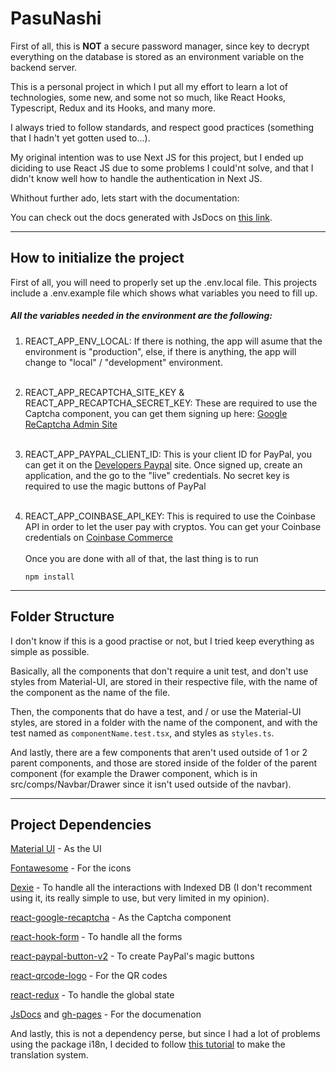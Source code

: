 # PasuNashi

First of all, this is **NOT** a secure password manager, since key to decrypt everything on the database is stored as an environment variable on the backend server.

This is a personal project in which I put all my effort to learn a lot of technologies, some new, and some not so much, like React Hooks, Typescript, Redux and its Hooks, and many more.

I always tried to follow standards, and respect good practices (something that I hadn't yet gotten used to...).

My original intention was to use Next JS for this project, but I ended up diciding to use React JS due to some problems I could'nt solve, and that I didn't know well how to handle the authentication in Next JS.

Whithout further ado, lets start with the documentation:

You can check out the docs generated with JsDocs on [this link](https://pasusewa.github.io/Web-Frontend/).

---

## How to initialize the project

First of all, you will need to properly set up the .env.local file. This projects include a .env.example file which shows what variables you need to fill up.

##### All the variables needed in the environment are the following:

1. REACT_APP_ENV_LOCAL: If there is nothing, the app will asume that the environment is "production", else, if there is anything, the app will change to "local" / "development" environment.
   <br/>
   <br/>
2. REACT_APP_RECAPTCHA_SITE_KEY & REACT_APP_RECAPTCHA_SECRET_KEY: These are required to use the Captcha component, you can get them signing up here: [Google ReCaptcha Admin Site](https://www.google.com/recaptcha/admin)
   <br/>
   <br/>
3. REACT_APP_PAYPAL_CLIENT_ID: This is your client ID for PayPal, you can get it on the [Developers Paypal](https://developer.paypal.com) site. Once signed up, create an application, and the go to the "live" credentials.
   No secret key is required to use the magic buttons of PayPal
   <br/>
   <br/>
4. REACT_APP_COINBASE_API_KEY: This is required to use the Coinbase API in order to let the user pay with cryptos.
   You can get your Coinbase credentials on [Coinbase Commerce](https://commerce.coinbase.com)
   <br/>
   <br/>
   Once you are done with all of that, the last thing is to run

    `npm install`

---

## Folder Structure

I don't know if this is a good practise or not, but I tried keep everything as simple as possible.

Basically, all the components that don't require a unit test, and don't use styles from Material-UI, are stored in their respective file, with the name of the component as the name of the file.

Then, the components that do have a test, and / or use the Material-UI styles, are stored in a folder with the name of the component, and with the test named as `componentName.test.tsx`, and styles as `styles.ts`.

And lastly, there are a few components that aren't used outside of 1 or 2 parent components, and those are stored inside of the folder of the parent component (for example the Drawer component, which is in src/comps/Navbar/Drawer since it isn't used outside of the navbar).

---

## Project Dependencies

[Material UI](https://material-ui.com/) - As the UI

[Fontawesome](https://fontawesome.com/) - For the icons

[Dexie](https://www.npmjs.com/package/dexie) - To handle all the interactions with Indexed DB (I don't recomment using it, its really simple to use, but very limited in my opinion).

[react-google-recaptcha](https://www.npmjs.com/package/react-google-recaptcha) - As the Captcha component

[react-hook-form](https://www.npmjs.com/package/react-hook-form) - To handle all the forms

[react-paypal-button-v2](https://www.npmjs.com/package/react-paypal-button-v2) - To create PayPal's magic buttons

[react-qrcode-logo](https://www.npmjs.com/package/react-qrcode-logo) - For the QR codes

[react-redux](https://www.npmjs.com/package/react-redux) - To handle the global state

[JsDocs](https://www.npmjs.com/package/jsdocs) and [gh-pages](https://www.npmjs.com/package/gh-pages) - For the documenation

And lastly, this is not a dependency perse, but since I had a lot of problems using the package i18n, I decided to follow [this tutorial](https://www.youtube.com/watch?v=GtaKTDNQ6vo&list=PLXlNY59rhzeIlEiTIznuqji-ORgKjEhGa) to make the translation system.
